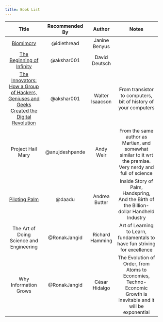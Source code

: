 ```yaml
---
title: Book List
---
```


|Title|Recommended By|Author|Notes|
|:--:|:--:|:--:|:--:|
|[Biomimcry](https://www.amazon.in/Biomimicry-Innovation-Inspired-Janine-Benyus/dp/0060533226)|@idlethread|Janine Benyus||
|[The Beginning of Infinity](https://www.goodreads.com/book/show/10483171-the-beginning-of-infinity)|@akshar001|David Deutsch||
|[The Innovators: How a Group of Hackers, Geniuses and Geeks Created the Digital Revolution](https://www.goodreads.com/en/book/show/21856367)|@akshar001|Walter Isaacson|From transistor to computers, bit of history of your computers|
|Project Hail Mary|@anujdeshpande|Andy Weir|From the same author as Martian, and somewhat similar to it wrt the premise. Very nerdy and full of science|
|[Piloting Palm](https://www.amazon.in/Piloting-Palm-Handspring-Billion-dollar-Handheld/dp/075678798X)|@daadu|Andrea Butter|Inside Story of Palm, Handspring, And the Birth of the Billion-dollar Handheld Industry|
|The Art of Doing Science and Engineering|@RonakJangid|Richard Hamming|Art of Learning to Learn, fundamentals to have fun striving for excellence|
|Why Information Grows|@RonakJangid|César Hidalgo|The Evolution of Order, from Atoms to Economies, Techno-Economic Growth is inevitable and it will be exponential|
